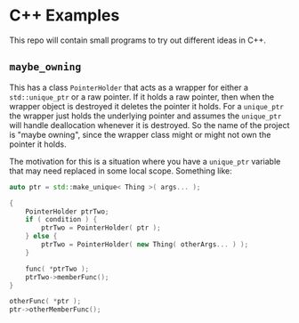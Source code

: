 # C++ Examples

This repo will contain small programs to try out different ideas in C++.

## `maybe_owning`

This has a class `PointerHolder` that acts as a wrapper for either a `std::unique_ptr` or
a raw pointer. If it holds a raw pointer, then when the wrapper object is
destroyed it deletes the pointer it holds. For a `unique_ptr` the wrapper
just holds the underlying pointer and assumes the `unique_ptr` will handle
deallocation whenever it is destroyed. So the name of the project is "maybe
owning", since the wrapper class might or might not own the pointer it holds.

The motivation for this is a situation where you have a `unique_ptr` variable
that may need replaced in some local scope. Something like:

```cpp
auto ptr = std::make_unique< Thing >( args... );

{
	PointerHolder ptrTwo;
	if ( condition ) {
		ptrTwo = PointerHolder( ptr );
	} else {
		ptrTwo = PointerHolder( new Thing( otherArgs... ) );
	}

	func( *ptrTwo );
	ptrTwo->memberFunc();
}

otherFunc( *ptr );
ptr->otherMemberFunc();
```

